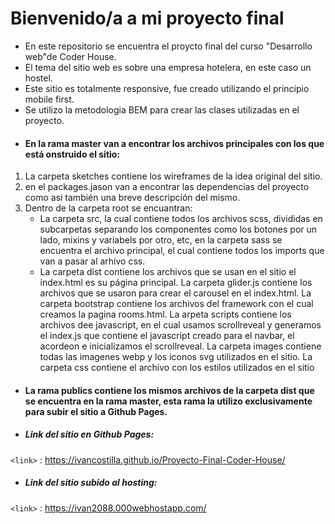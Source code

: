 # Bienvenido/a a mi proyecto final

- En este repositorio se encuentra el proycto final del curso "Desarrollo web"de Coder House.
- El tema del sitio web es sobre una empresa hotelera, en este caso un hostel.
- Este sitio es totalmente responsive, fue creado utilizando el principio mobile first.
- Se utilizo la metodologia BEM para crear las clases utilizadas en el proyecto.
- #### En la rama master van a encontrar los archivos principales con los que está onstruido el sitio:

1.  La carpeta sketches contiene los wireframes de la idea original del sitio.
2.  en el packages.jason van a encontrar las dependencias del proyecto como asi también una breve descripción del mismo.
3. Dentro de la carpeta root se encuantran:
	* La carpeta src, la cual contiene todos los archivos scss, divididas en
	subcarpetas separando los componentes como los botones por un lado,
	mixins y variabels por otro, etc, en la carpeta sass se encuentra el archivo principal, el cual contiene todos los imports que van a pasar al arhivo css.
	* La carpeta dist contiene los archivos que se usan en el sitio el index.html es su página principal.
	 La carpeta glider.js contiene los archivos que se usaron para crear el carousel en el index.html. 
	 La carpeta bootstrap contiene los archivos del framework con el cual creamos la pagina rooms.html. 
	 La arpeta scripts contiene los archivos dee javascript, en el cual usamos scrollreveal y generamos el index.js que contiene el javascript creado para el navbar, el acordeon e inicializamos el scrollreveal.
	 La carpeta images contiene todas las imagenes webp y los iconos svg utilizados en el sitio.
	 La carpeta css contiene el archivo con los estilos utilizados en el sitio
	 
- #### La rama publics contiene los mismos archivos de la carpeta dist que se encuentra en la rama master, esta rama la utilizo exclusivamente para subir el sitio a Github Pages.

- ##### Link del sitio en Github Pages:

`<link>` : https://ivancostilla.github.io/Proyecto-Final-Coder-House/

- ##### Link del sitio subido al hosting:

`<link>` :  https://ivan2088.000webhostapp.com/
